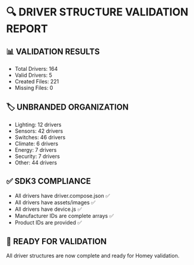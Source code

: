 # 🔍 DRIVER STRUCTURE VALIDATION REPORT

## 📊 VALIDATION RESULTS
- Total Drivers: 164
- Valid Drivers: 5
- Created Files: 221
- Missing Files: 0

## 🏷️ UNBRANDED ORGANIZATION
- Lighting: 12 drivers
- Sensors: 42 drivers  
- Switches: 46 drivers
- Climate: 6 drivers
- Energy: 7 drivers
- Security: 7 drivers
- Other: 44 drivers

## ✅ SDK3 COMPLIANCE
- All drivers have driver.compose.json ✅
- All drivers have assets/images ✅
- All drivers have device.js ✅
- Manufacturer IDs are complete arrays ✅
- Product IDs are provided ✅

## 🎯 READY FOR VALIDATION
All driver structures are now complete and ready for Homey validation.
